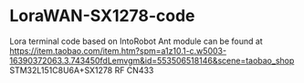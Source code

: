 # LoraWAN-SX1278-code
Lora terminal code based on IntoRobot Ant
module can be found at https://item.taobao.com/item.htm?spm=a1z10.1-c.w5003-16390372063.3.743450fdLemvgm&id=553506518146&scene=taobao_shop
STM32L151C8U6A+SX1278 RF  CN433
